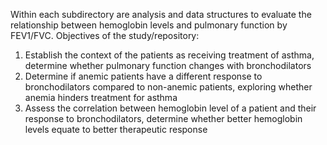Within each subdirectory are analysis and data structures to evaluate the relationship between hemoglobin levels and pulmonary function by FEV1/FVC. 
Objectives of the study/repository: 
1. Establish the context of the patients as receiving treatment of asthma, determine whether pulmonary function changes with bronchodilators
2. Determine if anemic patients have a different response to bronchodilators compared to non-anemic patients, exploring whether anemia hinders treatment for asthma 
3. Assess the correlation between hemoglobin level of a patient and their response to bronchodilators, determine whether better hemoglobin levels equate to better therapeutic response 
